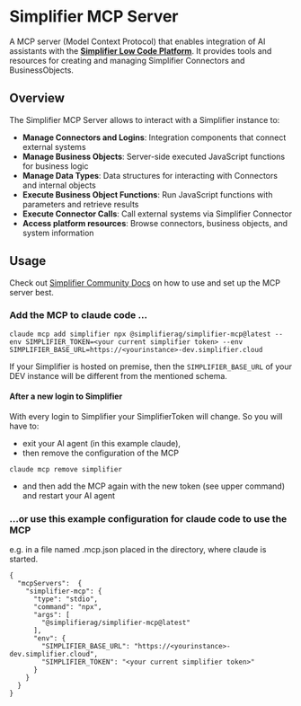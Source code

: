 # Simplifier MCP Server

A MCP server (Model Context Protocol) that enables integration of AI assistants with the **[Simplifier Low Code Platform](http://simplifier.io/platform/)**. 
It provides tools and resources for creating and managing Simplifier Connectors and BusinessObjects.


## Overview

The Simplifier MCP Server allows to interact with a Simplifier instance to:

- **Manage Connectors and Logins**: Integration components that connect external systems
- **Manage Business Objects**: Server-side executed JavaScript functions for business logic
- **Manage Data Types**: Data structures for interacting with Connectors and internal objects
- **Execute Business Object Functions**: Run JavaScript functions with parameters and retrieve results
- **Execute Connector Calls**: Call external systems via Simplifier Connector
- **Access platform resources**: Browse connectors, business objects, and system information



## Usage

Check out [Simplifier Community Docs](https://community.simplifier.io/doc/current-release/extend/setup-mcp-to-interact-with-ai-models/)
on how to use and set up the MCP server best.

### Add the MCP to claude code ...
```
claude mcp add simplifier npx @simplifierag/simplifier-mcp@latest --env SIMPLIFIER_TOKEN=<your current simplifier token> --env SIMPLIFIER_BASE_URL=https://<yourinstance>-dev.simplifier.cloud
```
If your Simplifier is hosted on premise, then the `SIMPLIFIER_BASE_URL` of your DEV instance will be different from the mentioned schema.
#### After a new login to Simplifier
With every login to Simplifier your SimplifierToken will change. So you will have to:
 - exit your AI agent (in this example claude),
 - then remove the configuration of the MCP
```
claude mcp remove simplifier
```
 - and then add the MCP again with the new token (see upper command) and restart your AI agent

### ...or use this example configuration for claude code to use the MCP
e.g. in a file named .mcp.json placed in the directory, where claude is started.
```
{
  "mcpServers":  {
    "simplifier-mcp": {
      "type": "stdio",
      "command": "npx",
      "args": [ 
        "@simplifierag/simplifier-mcp@latest"
      ],
      "env": {
        "SIMPLIFIER_BASE_URL": "https://<yourinstance>-dev.simplifier.cloud",
        "SIMPLIFIER_TOKEN": "<your current simplifier token>"
      }
    }
  }
}
```





